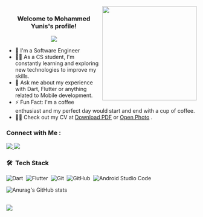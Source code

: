 
<img width="250" align="right" src="https://i.pinimg.com/originals/81/17/8b/81178b47a8598f0c81c4799f2cdd4057.gif">

<h3 align="center">
  Welcome to Mohammed Yunis's profile!
  <!--<img src="https://c.tenor.com/_DOBjnGspYAAAAAM/code-coding.gif" width="28">-->
</h3>

<!-- Typing SVG by DenverCoder1 - https://github.com/DenverCoder1/readme-typing-svg -->
<p align="center">
  <a href="https://github.com/DenverCoder1/readme-typing-svg"><img src="https://readme-typing-svg.herokuapp.com/?lines=Mobile-App%20developer;Always%20learning%20new%20things&font=Fira%20Code&center=true&width=440&height=45&color=f75c7e&vCenter=true&size=22"></a>
</p> 

- 🏢 I'm a Software Engineer 
- 👨‍💻 As a CS student, I'm constantly learning and exploring new technologies to improve my skills.
- 💬 Ask me about my experience with Dart, Flutter or anything related to Mobile development.
- ⚡ Fun Fact: I'm a coffee enthusiast and my perfect day would start and end with a cup of coffee.
- 👨‍💻 Check out my CV at <a href ="https://github.com/Mohammed-yunis/Mohammed-yunis/files/13627448/CV.pdf">Download PDF</a> or <a href ="https://github.com/Mohammed-yunis/Mohammed-yunis/assets/91242086/cd74f1df-40b4-4acb-911a-036258cf9989">Open Photo</a> .


### Connect with Me :


<a href="www.linkedin.com/in/mohammed-wael" target="_blank"><img src="https://img.shields.io/badge/-Mohammed%20Yunis-0077B5?style=for-the-badge&logo=Linkedin&logoColor=white"/>
<a href="https://wa.me/message/FSHY3QXZLN52F1" target="_blank"><img src="https://img.shields.io/badge/-Mohammed%20Yunis-0077B5?style=for-the-badge&logo=WhatsApp&logoColor=green"/>
</a>
### 🛠 &nbsp;Tech Stack
![Dart](https://img.shields.io/badge/-Dart-05122A?style=flat&logo=dart)&nbsp;
![Flutter](https://img.shields.io/badge/-Flutter-05122A?style=flat&logo=flutter&logoColor=563D7C)&nbsp;
![Git](https://img.shields.io/badge/-Git-05122A?style=flat&logo=git)&nbsp;
![GitHub](https://img.shields.io/badge/-GitHub-05122A?style=flat&logo=github)&nbsp;
![Android Studio Code](https://img.shields.io/badge/-Android%20Studio%20Code-05122A?style=flat&logo=android-studio-code&logoColor=007ACC)&nbsp;

![Anurag's GitHub stats](https://github-readme-stats.vercel.app/api?username=anuraghazra&show_icons=true&theme=radical)




<br>
<a href="https://komarev.com/ghpvc/?username=Mohammed-yunis&style=for-the-badge">
    <img src="https://komarev.com/ghpvc/?username=Mohammed-yunis&style=for-the-badge">



